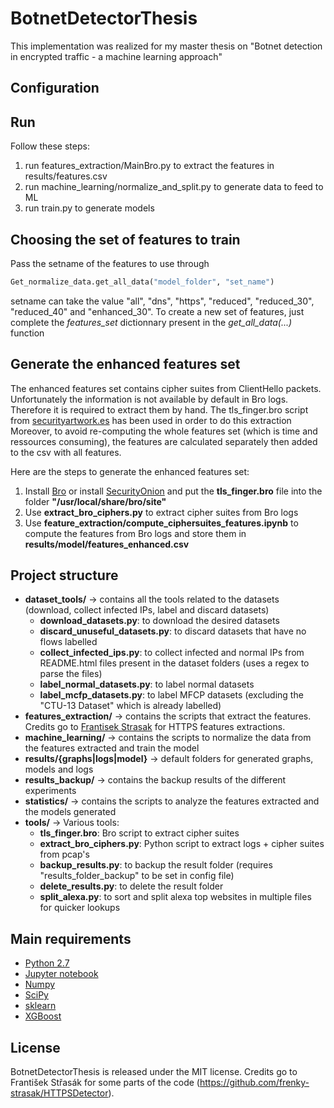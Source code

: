 # BotnetDetectorThesis

This implementation was realized for my master thesis on "Botnet detection in encrypted traffic - a machine learning approach" 

## Configuration

## Run

Follow these steps:
1. run features_extraction/MainBro.py to extract the features in results/features.csv
2. run machine_learning/normalize_and_split.py to generate data to feed to ML
3. run train.py to generate models

## Choosing the set of features to train

Pass the setname of the features to use through 
```Python
Get_normalize_data.get_all_data("model_folder", "set_name")
```
setname can take the value "all", "dns", "https", "reduced", "reduced_30", "reduced_40" and "enhanced_30".
To create a new set of features, just complete the *features_set* dictionnary present in the *get_all_data(...)* function

## Generate the enhanced features set
The enhanced features set contains cipher suites from ClientHello packets.
Unfortunately the information is not available by default in Bro logs.
Therefore it is required to extract them by hand. The tls_finger.bro script from [securityartwork.es](https://www.securityartwork.es/2017/02/02/tls-client-fingerprinting-with-bro/) has been used in order to do this extraction
Moreover, to avoid re-computing the whole features set (which is time and ressources consuming),
the features are calculated separately then added to the csv with all features.

Here are the steps to generate the enhanced features set:

1. Install [Bro](https://www.bro.org/download/index.html) or install [SecurityOnion](https://securityonion.net/) and put the **tls_finger.bro** file into the folder **"/usr/local/share/bro/site"**
2. Use **extract_bro_ciphers.py** to extract cipher suites from Bro logs
3. Use **feature_extraction/compute_ciphersuites_features.ipynb** to compute the features from Bro logs and store them in **results/model/features_enhanced.csv**


## Project structure
- **dataset_tools/** -> contains all the tools related to the datasets (download, collect infected IPs, label and discard datasets)
    - **download_datasets.py**: to download the desired datasets
    - **discard_unuseful_datasets.py**: to discard datasets that have no flows labelled
    - **collect_infected_ips.py**: to collect infected and normal IPs from README.html files present in the dataset folders (uses a regex to parse the files)
    - **label_normal_datasets.py**: to label normal datasets
    - **label_mcfp_datasets.py**: to label MFCP datasets (excluding the "CTU-13 Dataset" which is already labelled)
- **features_extraction/** -> contains the scripts that extract the features. Credits go to [Frantisek Strasak](https://github.com/frenky-strasak) for HTTPS features extractions.
- **machine_learning/** -> contains the scripts to normalize the data from the features extracted and train the model
- **results/{graphs|logs|model}** -> default folders for generated graphs, models and logs
- **results_backup/** -> contains the backup results of the different experiments
- **statistics/** -> contains the scripts to analyze the features extracted and the models generated
- **tools/** -> Various tools: 
    - **tls_finger.bro**: Bro script to extract cipher suites
    - **extract_bro_ciphers.py**: Python script to extract logs + cipher suites from pcap's
    - **backup_results.py**: to backup the result folder (requires "results_folder_backup" to be set in config file)
    - **delete_results.py**: to delete the result folder
    - **split_alexa.py**: to sort and split alexa top websites in multiple files for quicker lookups

## Main requirements
- [Python 2.7](https://www.python.org/download/releases/2.7/)
- [Jupyter notebook](https://jupyter.org/install)
- [Numpy](http://www.numpy.org/)
- [SciPy](https://www.scipy.org/install.html)
- [sklearn](http://scikit-learn.org/stable/install.html)
- [XGBoost](https://github.com/dmlc/xgboost/tree/master/python-package)


## License
BotnetDetectorThesis is released under the MIT license. Credits go to František Střasák for some parts of the code (https://github.com/frenky-strasak/HTTPSDetector).